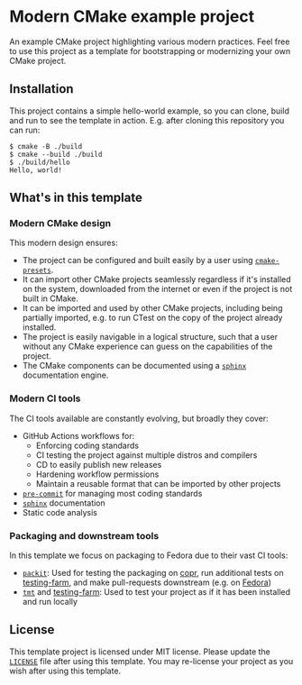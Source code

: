 # Modern CMake example project

<!-- SPHINX-START -->

An example CMake project highlighting various modern practices. Feel free to
use this project as a template for bootstrapping or modernizing your own CMake
project.

## Installation

This project contains a simple hello-world example, so you can clone, build and
run to see the template in action. E.g. after cloning this repository you can
run:

```console
$ cmake -B ./build
$ cmake --build ./build
$ ./build/hello
Hello, world!
```

## What's in this template

### Modern CMake design

This modern design ensures:

- The project can be configured and built easily by a user using
  [`cmake-presets`][cmake-presets].
- It can import other CMake projects seamlessly regardless if it's installed
  on the system, downloaded from the internet or even if the project is not
  built in CMake.
- It can be imported and used by other CMake projects, including being
  partially imported, e.g. to run CTest on the copy of the project already
  installed.
- The project is easily navigable in a logical structure, such that a user
  without any CMake experience can guess on the capabilities of the project.
- The CMake components can be documented using a [`sphinx`][sphinx]
  documentation engine.

### Modern CI tools

The CI tools available are constantly evolving, but broadly they cover:

- GitHub Actions workflows for:
  - Enforcing coding standards
  - CI testing the project against multiple distros and compilers
  - CD to easily publish new releases
  - Hardening workflow permissions
  - Maintain a reusable format that can be imported by other projects
- [`pre-commit`][pre-commit] for managing most coding standards
- [`sphinx`][sphinx] documentation
- Static code analysis

### Packaging and downstream tools

In this template we focus on packaging to Fedora due to their vast CI tools:

- [`packit`][packit]: Used for testing the packaging on [copr], run additional
  tests on [testing-farm], and make pull-requests downstream (e.g. on [Fedora])
- [`tmt`][tmt] and [testing-farm]: Used to test your project as if it has been
  installed and run locally

<!-- SPHINX-END -->

## License

This template project is licensed under MIT license. Please update the
[`LICENSE`](LICENSE) file after using this template. You may re-license your
project as you wish after using this template.

[cmake-presets]: https://cmake.org/cmake/help/latest/manual/cmake-presets.7.html
[copr]: https://copr.fedorainfracloud.org/
[fedora]: https://src.fedoraproject.org/
[packit]: https://packit.dev
[pre-commit]: https://pre-commit.com/
[sphinx]: https://docs.readthedocs.io/en/stable/intro/getting-started-with-sphinx.html
[testing-farm]: https://docs.testing-farm.io/Testing%20Farm/0.1/index.html
[tmt]: https://tmt.readthedocs.io/en/stable/
